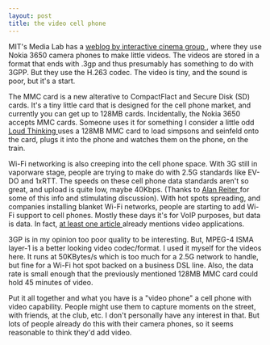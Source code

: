 ```yaml
---
layout: post
title: the video cell phone 
---
```



MIT's Media Lab has a <a href="http://weblogs.media.mit.edu/ic/">weblog by interactive cinema group </a>, where they use Nokia 3650 camera phones to make little videos. The videos are stored in a format that ends with .3gp and thus presumably has something to do with 3GPP. But they use the H.263 codec. The video is tiny, and the sound is poor, but it's a start. 

The MMC card is a new alterative to CompactFlact and Secure Disk (SD) cards. It's a tiny little card that is designed for the cell phone market, and currently you can get up to 128MB cards. Incidentally, the Nokia 3650 accepts MMC cards. Someone uses it for something I consider a little odd <a href="http://www.loudthinking.com/arc/000151.html">Loud Thinking </a>uses a 128MB MMC card to load simpsons and seinfeld onto the card, plugs it into the phone and watches them on the phone, on the train. 

Wi-Fi networking is also creeping into the cell phone space. With 3G still in vaporware stage, people are trying to make do with 2.5G standards like EV-DO and 1xRTT. The speeds on these cell phone data standards aren't so great, and upload is quite low, maybe 40Kbps. (Thanks to <a href="http://reiter.weblogger.com/">Alan Reiter </a>for some of this info and stimulating discussion). With hot spots spreading, and companies installing blanket Wi-Fi networks, people are starting to add Wi-Fi support to cell phones. Mostly these days it's for VoIP purposes, but data is data. In fact, <a href="http://www.nwfusion.com/newsletters/mobile/2003/0526mobile1.html">at least one article </a>already mentions video applications. 

3GP is in my opinion too poor quality to be interesting. But, MPEG-4 ISMA layer-1 is a better looking video codec/format. I used it myself for the videos here. It runs at 50KBytes/s which is too much for a 2.5G network to handle, but fine for a Wi-Fi hot spot backed on a business DSL line. Also, the data rate is small enough that the previously mentioned 128MB MMC card could hold 45 minutes of video. 

Put it all together and what you have is a "video phone" a cell phone with video capability. People might use them to capture moments on the street, with friends, at the club, etc. I don't personally have any interest in that. But lots of people already do this with their camera phones, so it seems reasonable to think they'd add video.
